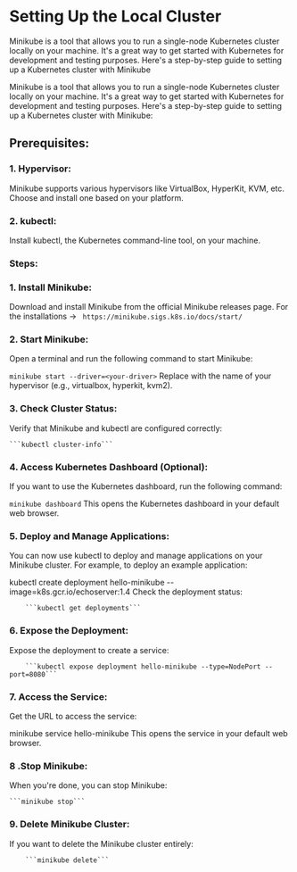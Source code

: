 # Setting Up the Local Cluster

Minikube is a tool that allows you to run a single-node Kubernetes cluster locally on your machine. It's a great way to get started with Kubernetes for development and testing purposes. Here's a step-by-step guide to setting up a Kubernetes cluster with Minikube




Minikube is a tool that allows you to run a single-node Kubernetes cluster locally on your machine. It's a great way to get started with Kubernetes for development and testing purposes. Here's a step-by-step guide to setting up a Kubernetes cluster with Minikube:

## Prerequisites:
### 1. Hypervisor:

Minikube supports various hypervisors like VirtualBox, HyperKit, KVM, etc. Choose and install one based on your platform.
### 2. kubectl:

Install kubectl, the Kubernetes command-line tool, on your machine.
### Steps:
### 1. Install Minikube:

Download and install Minikube from the official Minikube releases page.
For the installations -> ``` https://minikube.sigs.k8s.io/docs/start/```
### 2. Start Minikube:

Open a terminal and run the following command to start Minikube:

```minikube start --driver=<your-driver>```
Replace <your-driver> with the name of your hypervisor (e.g., virtualbox, hyperkit, kvm2).
### 3. Check Cluster Status:

Verify that Minikube and kubectl are configured correctly:

    ```kubectl cluster-info```
### 4. Access Kubernetes Dashboard (Optional):

If you want to use the Kubernetes dashboard, run the following command:

 ```minikube dashboard```
This opens the Kubernetes dashboard in your default web browser.
### 5. Deploy and Manage Applications:

You can now use kubectl to deploy and manage applications on your Minikube cluster. For example, to deploy an example application:

kubectl create deployment hello-minikube --image=k8s.gcr.io/echoserver:1.4
Check the deployment status:


        ```kubectl get deployments```
### 6. Expose the Deployment:

Expose the deployment to create a service:


        ```kubectl expose deployment hello-minikube --type=NodePort --port=8080```
### 7. Access the Service:

Get the URL to access the service:

minikube service hello-minikube
This opens the service in your default web browser.
### 8 .Stop Minikube:

When you're done, you can stop Minikube:

    ```minikube stop```
### 9. Delete Minikube Cluster:

If you want to delete the Minikube cluster entirely:

        ```minikube delete```

